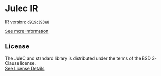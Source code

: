 # Julec IR

IR version: [`d919c193e8`](https://github.com/julelang/jule/tree/d919c193e88f43b2beeea70e394947a5d7511201)

[See more information](https://manual.jule.dev/getting-started/install-from-source/compile-from-ir.html)

## License

The JuleC and standard library is distributed under the terms of the BSD 3-Clause license. \
[See License Details](./LICENSE)
